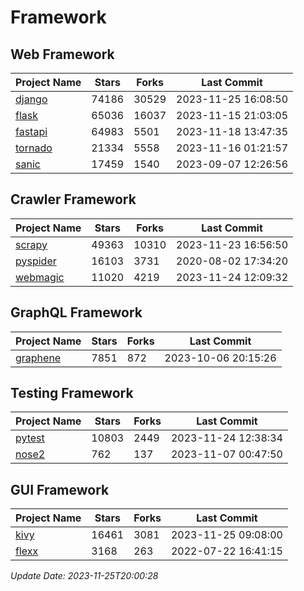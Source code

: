 # Framework

## Web Framework
| Project Name | Stars | Forks | Last Commit |
| ------------ | ----- | ----- | ----------- |
| [django](https://github.com/django/django) | 74186 | 30529 | 2023-11-25 16:08:50 |
| [flask](https://github.com/pallets/flask) | 65036 | 16037 | 2023-11-15 21:03:05 |
| [fastapi](https://github.com/tiangolo/fastapi) | 64983 | 5501 | 2023-11-18 13:47:35 |
| [tornado](https://github.com/tornadoweb/tornado) | 21334 | 5558 | 2023-11-16 01:21:57 |
| [sanic](https://github.com/sanic-org/sanic) | 17459 | 1540 | 2023-09-07 12:26:56 |

## Crawler Framework
| Project Name | Stars | Forks | Last Commit |
| ------------ | ----- | ----- | ----------- |
| [scrapy](https://github.com/scrapy/scrapy) | 49363 | 10310 | 2023-11-23 16:56:50 |
| [pyspider](https://github.com/binux/pyspider) | 16103 | 3731 | 2020-08-02 17:34:20 |
| [webmagic](https://github.com/code4craft/webmagic) | 11020 | 4219 | 2023-11-24 12:09:32 |

## GraphQL Framework
| Project Name | Stars | Forks | Last Commit |
| ------------ | ----- | ----- | ----------- |
| [graphene](https://github.com/graphql-python/graphene) | 7851 | 872 | 2023-10-06 20:15:26 |

## Testing Framework
| Project Name | Stars | Forks | Last Commit |
| ------------ | ----- | ----- | ----------- |
| [pytest](https://github.com/pytest-dev/pytest) | 10803 | 2449 | 2023-11-24 12:38:34 |
| [nose2](https://github.com/nose-devs/nose2) | 762 | 137 | 2023-11-07 00:47:50 |

## GUI Framework
| Project Name | Stars | Forks | Last Commit |
| ------------ | ----- | ----- | ----------- |
| [kivy](https://github.com/kivy/kivy) | 16461 | 3081 | 2023-11-25 09:08:00 |
| [flexx](https://github.com/flexxui/flexx) | 3168 | 263 | 2022-07-22 16:41:15 |

*Update Date: 2023-11-25T20:00:28*